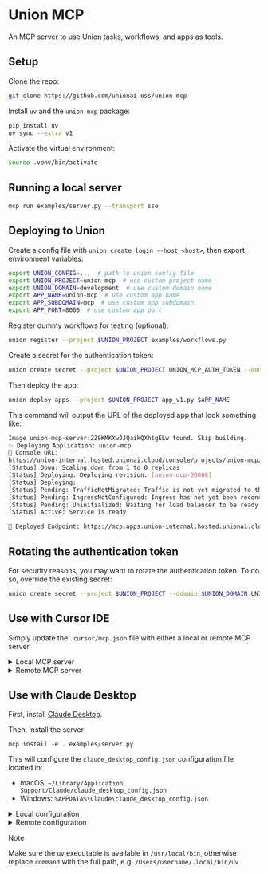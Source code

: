 # Union MCP

An MCP server to use Union tasks, workflows, and apps as tools.

## Setup

Clone the repo:

```bash
git clone https://github.com/unionai-oss/union-mcp
```

Install `uv` and the `union-mcp` package:

```bash
pip install uv
uv sync --extra v1
```

Activate the virtual environment:

```bash
source .venv/bin/activate
```

## Running a local server

```bash
mcp run examples/server.py --transport sse
```

## Deploying to Union

Create a config file with `union create login --host <host>`, then export
environment variables:

```bash
export UNION_CONFIG=...  # path to union config file
export UNION_PROJECT=union-mcp  # use custom project name
export UNION_DOMAIN=development  # use custom domain name
export APP_NAME=union-mcp  # use custom app name
export APP_SUBDOMAIN=mcp  # use custom app subdomain
export APP_PORT=8000  # use custom app port
```

Register dummy workflows for testing (optional):

```bash
union register --project $UNION_PROJECT examples/workflows.py
```

Create a secret for the authentication token:

```bash
union create secret --project $UNION_PROJECT UNION_MCP_AUTH_TOKEN --domain $UNION_DOMAIN --value <your-token>
```

Then deploy the app:

```bash
union deploy apps --project $UNION_PROJECT app_v1.py $APP_NAME
```

This command will output the URL of the deployed app that look something like:

```bash
Image union-mcp-server:2Z9KMKXwJJQaikQXhtgELw found. Skip building.
✨ Deploying Application: union-mcp
🔎 Console URL:
https://union-internal.hosted.unionai.cloud/console/projects/union-mcp/domains/development/apps/union-mcp
[Status] Down: Scaling down from 1 to 0 replicas
[Status] Deploying: Deploying revision: [union-mcp-00006]
[Status] Deploying:
[Status] Pending: TrafficNotMigrated: Traffic is not yet migrated to the latest revision.
[Status] Pending: IngressNotConfigured: Ingress has not yet been reconciled.
[Status] Pending: Uninitialized: Waiting for load balancer to be ready
[Status] Active: Service is ready

🚀 Deployed Endpoint: https://mcp.apps.union-internal.hosted.unionai.cloud
```

## Rotating the authentication token

For security reasons, you may want to rotate the authentication token. To do so, override the existing secret:

```bash
union create secret --project $UNION_PROJECT --domain $UNION_DOMAIN UNION_MCP_AUTH_TOKEN --value <your-new-token>
```

## Use with Cursor IDE

Simply update the `.cursor/mcp.json` file with either a local or remote MCP server

<details>
<summary>Local MCP server</summary>

```json
{
  "mcpServers": {
    "Union MCP": {
      "command": "uv",
      "args": [
        "run",
        "--with",
        "mcp[cli]",
        "--with-editable",
        "/Users/username/union-mcp",
        "mcp",
        "run",
        "/Users/username/union-mcp/examples/server.py"
      ]
    }
  }
}
```
</details>

<details>
<summary>Remote MCP server</summary>

Replace the `url` with the URL of the deployed app and `<your-token>` with the authentication token.

```json

{
  "mcpServers": {
    "Union MCP": {
      "url": "https://mcp.apps.union-internal.hosted.unionai.cloud/sse",
      "headers": {
        "Authorization": "Bearer <your-token>"
      }
    }
  }
}
```
</details>

## Use with Claude Desktop

First, install [Claude Desktop](https://claude.ai/download).

Then, install the server

```
mcp install -e . examples/server.py
```

This will configure the `claude_desktop_config.json` configuration file located in:

- macOS: `~/Library/Application Support/Claude/claude_desktop_config.json`
- Windows: `%APPDATA%\Claude\claude_desktop_config.json`

<details>
<summary>Local configuration</summary>

```json
{
  "mcpServers": {
    "Union MCP": {
      "command": "uv",
      "args": [
        "run",
        "--with",
        "mcp[cli]",
        "--with-editable",
        "/Users/username/union-mcp",
        "mcp",
        "run",
        "/Users/username/union-mcp/examples/server.py"
      ]
    }
  }
}
```

</details>

<details>
<summary>Remote configuration</summary>

Replace the `url` with the URL of the deployed app and `<your-token>` with the authentication token.

```json
{
  "mcpServers": {
    "Union MCP": {
      "url": "https://mcp.apps.union-internal.hosted.unionai.cloud/sse",
      "headers": {
        "Authorization": "Bearer <your-token>"
      }
    }
  }
}
```
</details>

> [!NOTE]
> Make sure the `uv` executable is available in `/usr/local/bin`, otherwise
> replace `command` with the full path, e.g. `/Users/username/.local/bin/uv`
